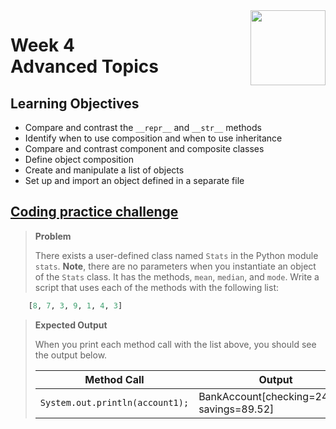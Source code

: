 <a href="../">
  <img src="/img/Object-Oriented_Python_Inheritance_and_Encapsulation_logo.avif" width="120" align="right">
</a>

# Week 4 <br> Advanced Topics

## Learning Objectives
- Compare and contrast the `__repr__` and `__str__` methods
- Identify when to use composition and when to use inheritance
- Compare and contrast component and composite classes
- Define object composition
- Create and manipulate a list of objects
- Set up and import an object defined in a separate file

## [Coding practice challenge](./lab_challenge.py)


>**Problem**
>
>There exists a user-defined class named `Stats` in the Python module `stats`. **Note**, there are no parameters when you instantiate an object of the `Stats` class. It has the methods, `mean`, `median`, and `mode`. Write a script that uses each of the methods with the following list:

```python
    [8, 7, 3, 9, 1, 4, 3]
```

>
>**Expected Output**
>
>When you print each method call with the list above, you should see the output below.
>
>| Method Call                     | Output                                         | 
>|---------------------------------|------------------------------------------------|
>| `System.out.println(account1);` | BankAccount\[checking=2432.0, savings=89.52\]  | 
